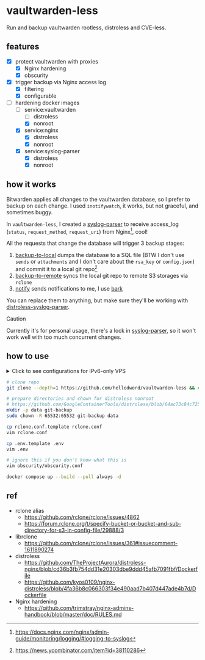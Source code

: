 # vaultwarden-less

Run and backup vaultwarden rootless, distroless and CVE-less.

## features

- [x] protect vaultwarden with proxies
  - [x] Nginx hardening
  - [x] obscurity
- [x] trigger backup via Nginx access log
  - [x] filtering
  - [x] configurable
- [ ] hardening docker images
  - [ ] service:vaultwarden
    - [ ] distroless
    - [x] nonroot
  - [x] service:nginx
    - [x] distroless
    - [x] nonroot
  - [x] service:syslog-parser
    - [x] distroless
    - [x] nonroot

## how it works

Bitwarden applies all changes to the vaultwarden database, so I prefer to backup on each change. I used `inotifywatch`, it works, but not graceful, and sometimes buggy.

In `vaultwarden-less`, I created a [syslog-parser](./cmd/syslog-parser/main.go) to receive access_log (`status`, `request_method`, `request_uri`) from Nginx[^1], cool!

All the requests that change the database will trigger 3 backup stages:

1. [backup-to-local](./scripts/backup-to-local) dumps the database to a SQL file (BTW I don't use `sends` or `attachments` and I don't care about the `rsa_key` or `config.json`) and commit it to a local git repo[^2]
2. [backup-to-remote](./scripts/backup-to-remote) syncs the local git repo to remote S3 storages via `rclone`
3. [notify](./scripts/notify) sends notifications to me, I use [bark](https://github.com/Finb/bark)

You can replace them to anything, but make sure they'll be working with [distroless-syslog-parser](./docker/distroless-syslog-parser.Dockerfile).

> [!CAUTION]
> Currently it's for personal usage, there's a lock in [syslog-parser](./cmd/syslog-parser/main.go), so it won't work well with too much concurrent changes.

## how to use

<details><summary>Click to see configurations for IPv6-only VPS</summary>

```sh
# enable IPv6 support of docker
# https://docs.docker.com/config/daemon/ipv6/
sudo vim /etc/docker/daemon.json
# {
#   "ipv6": true,
#   "fixed-cidr-v6": "2001:db8:1::/64",
#   "experimental": true,
#   "ip6tables": true
# }
sudo systemctl restart docker

# enable GitHub/ghcr.io IPv6 proxy (shame on you GitHub!)
# https://danwin1210.de/github-ipv6-proxy.php
vim /etc/hosts
# 2a01:4f8:c010:d56::2 github.com
# 2a01:4f8:c010:d56::3 api.github.com
# 2a01:4f8:c010:d56::4 codeload.github.com
# 2a01:4f8:c010:d56::5 objects.githubusercontent.com
# 2a01:4f8:c010:d56::6 ghcr.io
# 2a01:4f8:c010:d56::7 pkg.github.com npm.pkg.github.com maven.pkg.github.com nuget.pkg.github.com rubygems.pkg.github.com
```

Edit the `docker-compose.yml`

```diff
+ networks:
+   wan:
+     enable_ipv6: true
+     driver: bridge
+     ipam:
+       config:
+         - subnet: 192.168.234.0/24
+         - subnet: fd5f:c26e:7746:f664::/64


   vaultwarden:
+     networks:
+       - wan
+     sysctls:
+       - net.ipv6.conf.all.disable_ipv6=1
     hostname: vaultwarden
     logging:
       driver: "local"


   nginx:
+     networks:
+       - wan
+     sysctls:
+       - net.ipv6.conf.all.disable_ipv6=1
     logging:
       driver: "local"
       options:

   syslog-parser:
+     networks:
+       - wan
+     sysctls:
+       - net.ipv6.conf.all.disable_ipv6=0
     hostname: syslog-parser
     logging:
       driver: "local"
```

</details>

```sh
# clone repo
git clone --depth=1 https://github.com/hellodword/vaultwarden-less && cd vaultwarden-less

# prepare directories and chown for distroless nonroot
# https://github.com/GoogleContainerTools/distroless/blob/64ac73c84c72528d574413fb246161e4d7d32248/common/variables.bzl#L18
mkdir -p data git-backup
sudo chown -R 65532:65532 git-backup data

cp rclone.conf.template rclone.conf
vim rclone.conf

cp .env.template .env
vim .env

# ignore this if you don't know what this is
vim obscurity/obscurity.conf

docker compose up --build --pull always -d
```

## ref

- rclone alias
  - https://github.com/rclone/rclone/issues/4862
  - https://forum.rclone.org/t/specify-bucket-or-bucket-and-sub-directory-for-s3-in-config-file/29888/3
- librclone
  - https://github.com/rclone/rclone/issues/361#issuecomment-1611890274
- distroless
  - https://github.com/TheProjectAurora/distroless-nginx/blob/cd36b3fb754dd31e20303dbe9ddd45afb7091fbf/Dockerfile
  - https://github.com/kyos0109/nginx-distroless/blob/4fa36b8c066303f34e490aad7b407d447ade4b7d/Dockerfile
- Nginx hardening
  - https://github.com/trimstray/nginx-admins-handbook/blob/master/doc/RULES.md

[^1]: https://docs.nginx.com/nginx/admin-guide/monitoring/logging/#logging-to-syslog
[^2]: https://news.ycombinator.com/item?id=38110286
